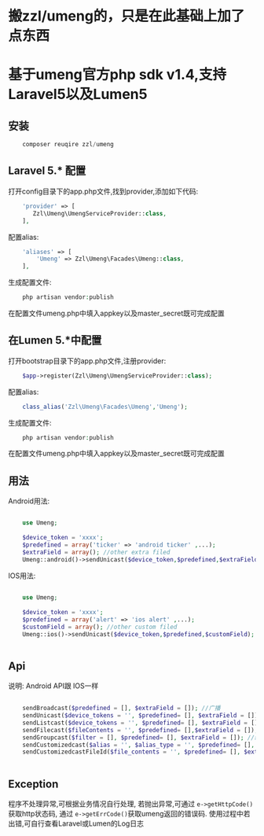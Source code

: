 # 搬zzl/umeng的，只是在此基础上加了点东西
# 基于umeng官方php sdk v1.4,支持Laravel5以及Lumen5

## 安装
```php
    composer reuqire zzl/umeng   
```
  
## Laravel 5.* 配置
打开config目录下的app.php文件,找到provider,添加如下代码:

```php
    'provider' => [
       Zzl\Umeng\UmengServiceProvider::class, 
    ],
```
配置alias:

```php
    'aliases' => [
        'Umeng' => Zzl\Umeng\Facades\Umeng::class,
    ],
```

生成配置文件:

```php
    php artisan vendor:publish   
```

在配置文件umeng.php中填入appkey以及master_secret既可完成配置

## 在Lumen 5.*中配置

打开bootstrap目录下的app.php文件,注册provider:

```php
    $app->register(Zzl\Umeng\UmengServiceProvider::class);
```

配置alias:

```php
    class_alias('Zzl\Umeng\Facades\Umeng','Umeng');
```

生成配置文件:

```php
    php artisan vendor:publish 
```

在配置文件umeng.php中填入appkey以及master_secret既可完成配置

## 用法

Android用法:
```php

    use Umeng;
    
    $device_token = 'xxxx';
    $predefined = array('ticker' => 'android ticker' ,...);
    $extraField = array(); //other extra filed
    Umeng::android()->sendUnicast($device_token,$predefined,$extraField); //单播

```

IOS用法:

```php
    
    use Umeng;
    
    $device_token = 'xxxx';
    $predefined = array('alert' => 'ios alert' ,...);
    $customField = array(); //other custom filed
    Umeng::ios()->sendUnicast($device_token,$predefined,$customField); //单播
    
```

## Api

说明: Android API跟 IOS一样

```php
    
    sendBroadcast($predefined = [], $extraField = []); //广播
    sendUnicast($device_tokens = '', $predefined= [], $extraField = []); //单播
    sendListcast($device_tokens = '', $predefined= [], $extraField = []); //列播
    sendFilecast($fileContents = '', $predefined= [],$extraField = []); //文件播
    sendGroupcast($filter = [], $predefined= [], $extraField = []); //组播
    sendCustomizedcast($alias = '', $alias_type = '', $predefined= [], $extraField = []); //自定义播,通过alias
    sendCustomizedcastFileId($file_contents = '', $predefined= [], $extraField = []); //自定义播,通过file_id
    
```

## Exception

程序不处理异常,可根据业务情况自行处理, 若抛出异常,可通过 `e->getHttpCode()` 获取http状态码, 通过 `e->getErrCode()`获取umeng返回的错误码.
使用过程中若出错,可自行查看Laravel或Lumen的Log日志
